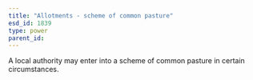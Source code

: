 ```yaml
---
title: "Allotments - scheme of common pasture"
esd_id: 1839
type: power
parent_id:  
---
```


A local authority may enter into a scheme of common pasture in certain circumstances.

